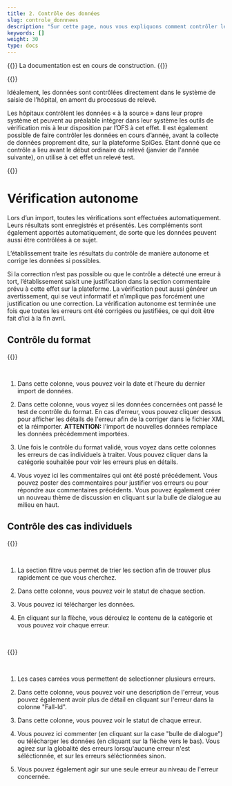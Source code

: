 ```yaml
---
title: 2. Contrôle des données
slug: controle_donnnees
description: "Sur cette page, nous vous expliquons comment contrôler les données importées par votre centre hospitalier sur la plateforme SpiGes."
keywords: []
weight: 30
type: docs
---
```


{{<alert color="info">}}
La documentation est en cours de construction.
{{</alert>}}

{{<alert title="Vérification à la source" color="info">}}
<p> Idéalement, les données sont contrôlées directement dans le système de saisie de l’hôpital, en amont du processus de relevé. </p>

<p> Les hôpitaux contrôlent les données « à la source » dans leur propre système et peuvent au préalable intégrer dans leur système les outils de vérification mis à leur disposition par l’OFS à cet effet. Il est également possible de faire contrôler les données en cours d’année, avant la collecte de données proprement dite, sur la plateforme SpiGes. Étant donné que ce contrôle a lieu avant le début ordinaire du relevé (janvier de l'année suivante), on utilise à cet effet un relevé test. </p>
{{</alert>}}

# Vérification autonome

Lors d’un import, toutes les vérifications sont effectuées automatiquement. Leurs résultats sont enregistrés et présentés. Les compléments sont également apportés automatiquement, de sorte que les données peuvent aussi être contrôlées à ce sujet. 

L’établissement traite les résultats du contrôle de manière autonome et corrige les données si possibles. 

Si la correction n’est pas possible ou que le contrôle a détecté une erreur à tort, l’établissement saisit une justification dans la section commentaire prévu à cette effet sur la plateforme. La vérification peut aussi générer un avertissement, qui se veut informatif et n’implique pas forcément une justification ou une correction. La vérification autonome est terminée une fois que toutes les erreurs ont été corrigées ou justifiées, ce qui doit être fait d’ici à la fin avril.

## Contrôle du format

{{<insertImage image="test_format.png" class="bord img_full">}}

&nbsp;

1. Dans cette colonne, vous pouvez voir la date et l'heure du dernier import de données.

2. Dans cette colonne, vous voyez si les données concernées ont passé le test de contrôle du format. En cas d'erreur, vous pouvez cliquer dessus pour afficher les détails de l'erreur afin de la corriger dans le fichier XML et la réimporter. **ATTENTION:** l'import de nouvelles données remplace les données précédemment importées. 

3. Une fois le contrôle du format validé, vous voyez dans cette colonnes les erreurs de cas individuels à traiter. Vous pouvez cliquer dans la catégorie souhaitée pour voir les erreurs plus en détails. 

4. Vous voyez ici les commentaires qui ont été posté précédement. Vous pouvez poster des commentaires pour justifier vos erreurs ou pour répondre aux commentaires précédents. Vous pouvez également créer un nouveau thème de discussion en cliquant sur la bulle de dialogue au milieu en haut.

## Contrôle des cas individuels

{{<insertImage image="controle.png" class="bord img_full">}}

&nbsp;

1. La section filtre vous permet de trier les section afin de trouver plus rapidement ce que vous cherchez.

2. Dans cette colonne, vous pouvez voir le statut de chaque section. 

3. Vous pouvez ici télécharger les données.

4. En cliquant sur la flèche, vous déroulez le contenu de la catégorie et vous pouvez voir chaque erreur. 

&nbsp;

{{<insertImage image="controle_detail.png" class="bord img_full">}}

&nbsp;

1. Les cases carrées vous permettent de selectionner plusieurs erreurs.

2. Dans cette colonne, vous pouvez voir une description de l'erreur, vous pouvez également avoir plus de détail en cliquant sur l'erreur dans la colonne "Fall-Id". 

3. Dans cette colonne, vous pouvez voir le statut de chaque erreur.

4. Vous pouvez ici commenter (en cliquant sur la case "bulle de dialogue") ou télécharger les données (en cliquant sur la flèche vers le bas). 
Vous agirez sur la globalité des erreurs lorsqu'aucune erreur n'est séléctionnée, et sur les erreurs séléctionnées sinon. 

5. Vous pouvez également agir sur une seule erreur au niveau de l'erreur concernée.